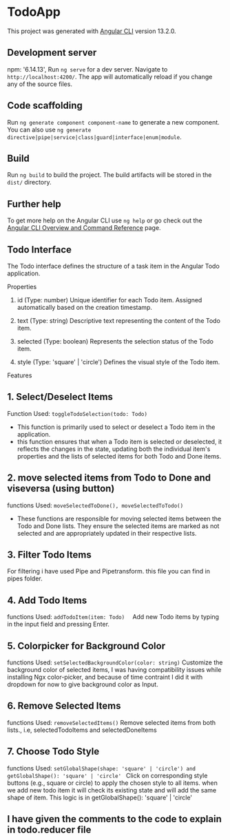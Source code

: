 # TodoApp

This project was generated with [Angular CLI](https://github.com/angular/angular-cli) version 13.2.0.

## Development server
npm: '6.14.13',
Run `ng serve` for a dev server. Navigate to `http://localhost:4200/`. The app will automatically reload if you change any of the source files.

## Code scaffolding

Run `ng generate component component-name` to generate a new component. You can also use `ng generate directive|pipe|service|class|guard|interface|enum|module`.

## Build

Run `ng build` to build the project. The build artifacts will be stored in the `dist/` directory.

## Further help

To get more help on the Angular CLI use `ng help` or go check out the [Angular CLI Overview and Command Reference](https://angular.io/cli) page.

## Todo Interface
The Todo interface defines the structure of a task item in the Angular Todo application. 

Properties
1. id (Type: number)
Unique identifier for each Todo item.
Assigned automatically based on the creation timestamp.

2. text (Type: string)
Descriptive text representing the content of the Todo item.

3. selected (Type: boolean)
Represents the selection status of the Todo item.

4. style (Type: 'square' | 'circle')
Defines the visual style of the Todo item.


Features
## 1. Select/Deselect Items

Function Used: `toggleTodoSelection(todo: Todo)`

- This function is primarily used to select or deselect a Todo item in the application.
- this function ensures that when a Todo item is selected or deselected, it reflects the changes in the state, updating both the    individual item's properties and the lists of selected items for both Todo and Done items.

## 2. move selected items from Todo to Done and viseversa (using button)
functions Used:  `moveSelectedToDone(), moveSelectedToTodo()`
- These functions are responsible for moving selected items between the Todo and Done lists. They ensure the selected items are marked  as not selected and are appropriately updated in their respective lists. 

## 3. Filter Todo Items
For filtering i have used Pipe and Pipetransform. this file you can find in pipes folder.

## 4. Add Todo Items
functions Used: `addTodoItem(item: Todo)  `
Add new Todo items by typing in the input field and pressing Enter.


## 5. Colorpicker for Background Color
functions Used: ` setSelectedBackgroundColor(color: string) `
Customize the background color of selected items, I was having compatibility issues while installing Ngx color-picker,  and because of time contraint I did it with dropdown for now to give background color as Input.


## 6. Remove Selected Items
functions Used: `removeSelectedItems()`
Remove selected items from both lists., i.e, selectedTodoItems and selectedDoneItems

## 7. Choose Todo Style
functions Used: `setGlobalShape(shape: 'square' | 'circle') and  getGlobalShape(): 'square' | 'circle' `
Click on corresponding style buttons (e.g., square or circle) to apply the chosen style to all items.
when we add new todo item it will check its existing state and will add the same shape of item. This logic is in getGlobalShape(): 'square' | 'circle'


## I have given the comments to the code to explain in todo.reducer file

